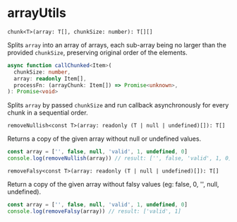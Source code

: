 # arrayUtils

`chunk<T>(array: T[], chunkSize: number): T[][]`

Splits `array` into an array of arrays, each sub-array being no larger than the provided `chunkSize`,
preserving original order of the elements.

```typescript
async function callChunked<Item>(
  chunkSize: number,
  array: readonly Item[],
  processFn: (arrayChunk: Item[]) => Promise<unknown>,
): Promise<void>
```

Splits `array` by passed `chunkSize` and run callback asynchronously for every chunk in a sequential order.

`removeNullish<const T>(array: readonly (T | null | undefined)[]): T[]`

Returns a copy of the given array without null or undefined values.

```typescript
const array = ['', false, null, 'valid', 1, undefined, 0]
console.log(removeNullish(array)) // result: ['', false, 'valid', 1, 0]
```

`removeFalsy<const T>(array: readonly (T | null | undefined)[]): T[]`

Return a copy of the given array without falsy values (eg: false, 0, '', null, undefined).

```typescript
const array = ['', false, null, 'valid', 1, undefined, 0]
console.log(removeFalsy(array)) // result: ['valid', 1]
```
